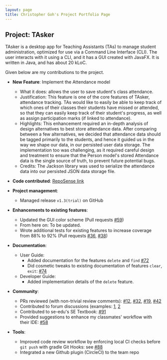 ```yaml
---
layout: page
title: Christopher Goh's Project Portfolio Page
---
```


## Project: TAsker

TAsker is a desktop app for Teaching Assistants (TAs) to manage student administration, optimized for use via a Command Line Interface (CLI). The user interacts with it using a CLI, and it has a GUI created with JavaFX. It is written in Java, and has about 20 kLoC.

Given below are my contributions to the project.

- **New Feature**: Implement the Attendance model

  - What it does: allows the user to save student's class attendance.
  - Justification: This feature is one of the core features of TAsker, attendance tracking. TAs would like to easily be able to keep track of which ones of their classes their students have missed or attended, so that they can easily keep track of their student's progress, as well as assign participation marks (if linked to attendance).
  - Highlights: This enhancement required an in-depth analysis of design alternatives to best store attendance data. After comparing between a few alternatives, we decided that attendance data should be tagged primarily to the students, and hence it guided us in the way we shape our data, in our persisted user data storage. The implementation too was challenging, as it required careful design and treatment to ensure that the Person model's stored Attendance data is the single source of truth, to prevent future potential bugs.
  - Credits: The Jackson library was used to serialize the attendance data into our persisted JSON data storage file.

- **Code contributed**: [RepoSense link](https://nus-cs2103-ay2021s1.github.io/tp-dashboard/#breakdown=true&search=&sort=totalCommits&sortWithin=title&since=2020-08-14&timeframe=commit&mergegroup=&groupSelect=groupByRepos&checkedFileTypes=docs~functional-code~test-code~other&tabOpen=true&tabType=authorship&tabAuthor=chrisgzf&tabRepo=AY2021S1-CS2103T-F11-1%2Ftp%5Bmaster%5D&authorshipIsMergeGroup=false&authorshipFileTypes=docs~functional-code~test-code~other)

- **Project management**:

  - Managed release `v1.3(trial)` on GitHub

- **Enhancements to existing features**:

  - Updated the GUI color scheme (Pull requests [\#59](https://github.com/AY2021S1-CS2103T-F11-1/tp/pull/59))
  - From here on: To be updated.
  - Wrote additional tests for existing features to increase coverage from 88% to 92% (Pull requests [\#36](), [\#38]())

- **Documentation**:

  - User Guide:
    - Added documentation for the features `delete` and `find` [\#72]()
    - Did cosmetic tweaks to existing documentation of features `clear`, `exit`: [\#74]()
  - Developer Guide:
    - Added implementation details of the `delete` feature.

- **Community**:

  - PRs reviewed (with non-trivial review comments): [\#12](), [\#32](), [\#19](), [\#42]()
  - Contributed to forum discussions (examples: [1](https://github.com/nus-cs2103-AY2021S1/forum/issues/52#issuecomment-678835959), [2](https://github.com/nus-cs2103-AY2021S1/forum/issues/172#issuecomment-690681241)
  - Contributed to se-edu's SE Textbook: [\#91](https://github.com/se-edu/se-book/pull/91)
  - Provided suggestions to enhance my classmates' workflow with their IDE: [\#58](https://github.com/nus-cs2103-AY2021S1/forum/issues/58)

- **Tools**:

  - Improved code review workflow by enforcing local CI checks before `git push` with gradle Git Hooks: see [\#88](https://github.com/AY2021S1-CS2103T-F11-1/tp/pull/88)
  - Integrated a new Github plugin (CircleCI) to the team repo
